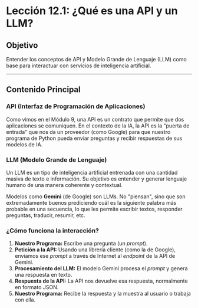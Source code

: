# Lección 12.1: ¿Qué es una API y un LLM?

## Objetivo

Entender los conceptos de API y Modelo Grande de Lenguaje (LLM) como base para interactuar con servicios de inteligencia artificial.

---

## Contenido Principal

### API (Interfaz de Programación de Aplicaciones)

Como vimos en el Módulo 9, una API es un contrato que permite que dos aplicaciones se comuniquen. En el contexto de la IA, la API es la "puerta de entrada" que nos da un proveedor (como Google) para que nuestro programa de Python pueda enviar preguntas y recibir respuestas de sus modelos de IA.

### LLM (Modelo Grande de Lenguaje)

Un LLM es un tipo de inteligencia artificial entrenada con una cantidad masiva de texto e información. Su objetivo es entender y generar lenguaje humano de una manera coherente y contextual.

Modelos como **Gemini** (de Google) son LLMs. No "piensan", sino que son extremadamente buenos prediciendo cuál es la siguiente palabra más probable en una secuencia, lo que les permite escribir textos, responder preguntas, traducir, resumir, etc.

### ¿Cómo funciona la interacción?

1. **Nuestro Programa:** Escribe una pregunta (un *prompt*).
2. **Petición a la API:** Usando una librería cliente (como la de Google), enviamos ese *prompt* a través de Internet al *endpoint* de la API de Gemini.
3. **Procesamiento del LLM:** El modelo Gemini procesa el *prompt* y genera una respuesta en texto.
4. **Respuesta de la API:** La API nos devuelve esa respuesta, normalmente en formato JSON.
5. **Nuestro Programa:** Recibe la respuesta y la muestra al usuario o trabaja con ella.
